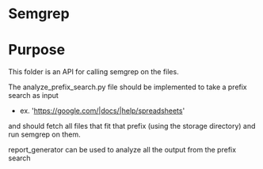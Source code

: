 # Semgrep

# Purpose

This folder is an API for calling semgrep on the files.

The analyze_prefix_search.py file should be implemented to take a prefix search as input

- ex. 'https://google.com/|docs/|help/spreadsheets'

and should fetch all files that fit that prefix (using the storage directory) and run semgrep on them.


report_generator can be used to analyze all the output from the prefix search